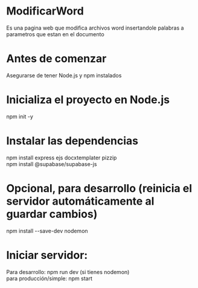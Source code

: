 # ModificarWord
Es una pagina web que modifica archivos word insertandole palabras a parametros que estan en el documento
# Antes de comenzar
Asegurarse de tener Node.js y npm instalados
# Inicializa el proyecto en Node.js
npm init -y
# Instalar las dependencias
npm install express ejs docxtemplater pizzip <br>
npm install @supabase/supabase-js
# Opcional, para desarrollo (reinicia el servidor automáticamente al guardar cambios)
npm install --save-dev nodemon <br>
# Iniciar servidor:
Para desarrollo: npm run dev (si tienes nodemon) <br>
para producción/simple: npm start
